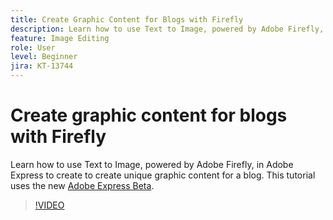 ```yaml
---
title: Create Graphic Content for Blogs with Firefly
description: Learn how to use Text to Image, powered by Adobe Firefly, in Adobe Express to create unique graphic content for a blog
feature: Image Editing
role: User
level: Beginner
jira: KT-13744
---
```

# Create graphic content for blogs with Firefly

Learn how to use Text to Image, powered by Adobe Firefly, in Adobe Express to create to create unique graphic content for a blog. This tutorial uses the new [Adobe Express Beta](https://www.adobe.com/express/).

>[!VIDEO](https://video.tv.adobe.com/v/3422408?quality=12&learn=on&hidetitle=true)
